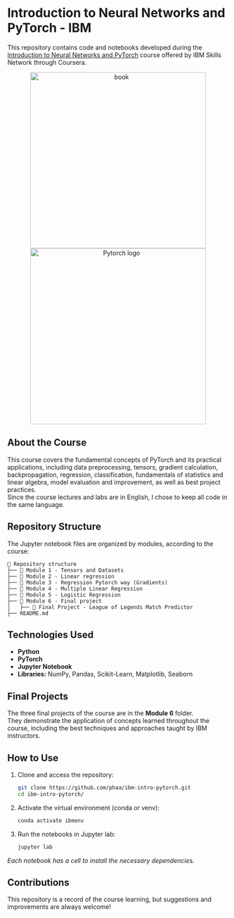 
# Introduction to Neural Networks and PyTorch - IBM  

This repository contains code and notebooks developed during the [Introduction to Neural Networks and PyTorch](https://www.coursera.org/learn/deep-neural-networks-with-pytorch) course offered by IBM Skills Network through Coursera.  

<p align="center">
 <img src="https://cf-courses-data.s3.us.cloud-object-storage.appdomain.cloud/assets/logos/SN_web_lightmode.png" title="book" width="400" />
  <img src="https://pytorch.org/tutorials/_static/images/logo-dark.svg"  title="Pytorch logo" width="400"/>
</p>

## About the Course  
This course covers the fundamental concepts of PyTorch and its practical applications, including data preprocessing, tensors, gradient calculation, backpropagation, regression, classification, 
fundamentals of statistics and linear algebra, model evaluation and improvement, as well as best project practices.  <br/>
Since the course lectures and labs are in English, I chose to keep all code in the same language.

## Repository Structure  
The Jupyter notebook files are organized by modules, according to the course:
```
📁 Repository structure
├── 📁 Module 1 - Tensors and Datasets
├── 📁 Module 2 - Linear regression
├── 📁 Module 3 - Regression Pytorch way (Gradients)
├── 📁 Module 4 - Multiple Linear Regression
├── 📁 Module 5 - Logistic Regression
├── 📁 Module 6 - Final project
│   ├── 📝 Final Project - League of Legends Match Predictor 
├── README.md 
```

## Technologies Used  
- **Python**
- **PyTorch** 
- **Jupyter Notebook**  
- **Libraries:** NumPy, Pandas, Scikit-Learn, Matplotlib, Seaborn  

## Final Projects  
The three final projects of the course are in the **Module 6** folder.  
They demonstrate the application of concepts learned throughout the course, including the best techniques and approaches taught by IBM instructors.

## How to Use  
1. Clone and access the repository:  
   ```bash
   git clone https://github.com/phaa/ibm-intro-pytorch.git
   cd ibm-intro-pytorch/
   ```
2. Activate the virtual environment (conda or venv):
   ```bash
   conda activate ibmenv
   ```
3. Run the notebooks in Jupyter lab:  
   ```bash
   jupyter lab
   ```
*Each notebook has a cell to install the necessary dependencies.* 

## Contributions  
This repository is a record of the course learning, but suggestions and improvements are always welcome!
